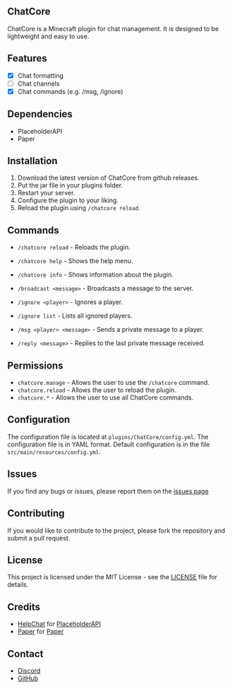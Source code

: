 ## ChatCore

ChatCore is a Minecraft plugin for chat management. It is designed to be lightweight and easy to use.

## Features

- [x] Chat formatting
- [ ] Chat channels
- [x] Chat commands (e.g. /msg, /ignore)

## Dependencies

- PlaceholderAPI
- Paper

## Installation

1. Download the latest version of ChatCore from github releases.
2. Put the jar file in your plugins folder.
3. Restart your server.
4. Configure the plugin to your liking.
5. Reload the plugin using `/chatcore reload`.

## Commands

- `/chatcore reload` - Reloads the plugin.
- `/chatcore help` - Shows the help menu.
- `/chatcore info` - Shows information about the plugin.

- `/broadcast <message>` - Broadcasts a message to the server.

- `/ignore <player>` - Ignores a player.
- `/ignore list` - Lists all ignored players.

- `/msg <player> <message>` - Sends a private message to a player.
- `/reply <message>` - Replies to the last private message received.

## Permissions

- `chatcore.manage` - Allows the user to use the `/chatcore` command.
- `chatcore.reload` - Allows the user to reload the plugin.
- `chatcore.*` - Allows the user to use all ChatCore commands.

## Configuration

The configuration file is located at `plugins/ChatCore/config.yml`. The configuration file is in YAML format.
Default configuration is in the file `src/main/resources/config.yml`.

## Issues

If you find any bugs or issues, please report them on the [issues page](https://github.com/km-systems/chatcore/issues)

## Contributing

If you would like to contribute to the project, please fork the repository and submit a pull request.

## License

This project is licensed under the MIT License - see the [LICENSE](LICENSE) file for details.

## Credits

- [HelpChat](https://helpch.at) for [PlaceholderAPI](https://www.spigotmc.org/resources/placeholderapi.6245/)
- [Paper](https://papermc.io) for [Paper](https://papermc.io/downloads)

## Contact

- [Discord](https://discord.gg/hQT8W434h3)
- [GitHub](https://github.com/km-systems)
